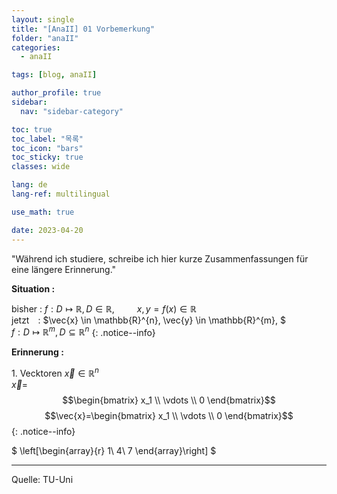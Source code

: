 ```yaml
---
layout: single
title: "[AnaII] 01 Vorbemerkung"
folder: "anaII"
categories:
  - anaII

tags: [blog, anaII]

author_profile: true
sidebar:
  nav: "sidebar-category"

toc: true
toc_label: "목록"
toc_icon: "bars"
toc_sticky: true
classes: wide

lang: de
lang-ref: multilingual

use_math: true

date: 2023-04-20
---
```


"Während ich studiere, schreibe ich hier kurze Zusammenfassungen für eine längere Erinnerung."

**Situation :**

bisher&nbsp;: $f:D \longmapsto \mathbb{R}, D \in \mathbb{R},$ &emsp;&emsp; $x,y = f(x) \in  \mathbb{R}$  
jetzt&emsp;: $\vec{x} \in \mathbb{R}^{n}, \vec{y} \in \mathbb{R}^{m}, $&emsp;&emsp;&emsp;&emsp; $f:D\longmapsto\mathbb{R}^{m},D\subseteq\mathbb{R}^{n}$
{: .notice--info}

**Erinnerung :**

1\. Vecktoren $\vec{x}\in\mathbb{R}^{n}$  
$\vec{x}=$ $$\begin{bmatrix} x_1 \\ \vdots  \\ 0  \end{bmatrix}$$
$$\vec{x}=\begin{bmatrix} x_1 \\ \vdots  \\ 0  \end{bmatrix}$$
{: .notice--info}

$
\left[\begin{array}{r}
1\\
4\\
7
\end{array}\right]
$

---

Quelle: TU-Uni

<!-- &nbsp; 1칸 띄어쓰기 -->
<!-- &ensp; 2칸 띄어쓰기 -->
<!-- &emsp; 3칸 띄어쓰기 -->
